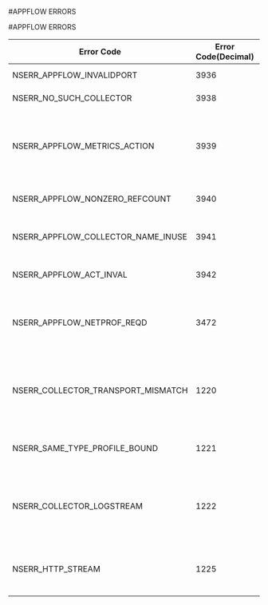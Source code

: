 #APPFLOW ERRORS

#APPFLOW ERRORS



<table><thead><tr><th>Error Code</th><th>Error Code(Decimal)</th><th>Error Code(Hex)</th><th>Error Message</th></tr></thead><tbody><tr><td>NSERR_APPFLOW_INVALIDPORT</td><td>3936</td><td>0xf60</td><td>Invalid collector port</td></tr><tr><td>NSERR_NO_SUCH_COLLECTOR</td><td>3938</td><td>0xf62</td><td>No matching collector</td></tr><tr><td>NSERR_APPFLOW_METRICS_ACTION</td><td>3939</td><td>0xf63</td><td>Set operation is not allowed on Appflow action with metricsLog option enabled.</td></tr><tr><td>NSERR_APPFLOW_NONZERO_REFCOUNT</td><td>3940</td><td>0xf64</td><td>The AppFlow entity is in use.</td></tr><tr><td>NSERR_APPFLOW_COLLECTOR_NAME_INUSE</td><td>3941</td><td>0xf65</td><td>AppFlow collector name already in use.</td></tr><tr><td>NSERR_APPFLOW_ACT_INVAL</td><td>3942</td><td>0xf66</td><td>No such AppFlow action exists.</td></tr><tr><td>NSERR_APPFLOW_NETPROF_REQD</td><td>3472</td><td>0xd90</td><td>NetProfile required for AppFlow collector within partition.</td></tr><tr><td>NSERR_COLLECTOR_TRANSPORT_MISMATCH</td><td>1220</td><td>0x4c4</td><td>All collectors attached to an action should have the same transport type.</td></tr><tr><td>NSERR_SAME_TYPE_PROFILE_BOUND</td><td>1221</td><td>0x4c5</td><td>Two profiles of same type cannot be bound.</td></tr><tr><td>NSERR_COLLECTOR_LOGSTREAM</td><td>1222</td><td>0x4c6</td><td>ANOMALOUS transaction option is valid only with Logstream collector.</td></tr><tr><td>NSERR_HTTP_STREAM</td><td>1225</td><td>0x4c9</td><td>Only REST type collectors are allowed with this profile.</td></tr></tbody></table>
